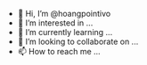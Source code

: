 - 👋 Hi, I’m @hoangpointivo
- 👀 I’m interested in ...
- 🌱 I’m currently learning ...
- 💞️ I’m looking to collaborate on ...
- 📫 How to reach me ...

<!---
hoangpointivo/hoangpointivo is a ✨ special ✨ repository because its `README.md` (this file) appears on your GitHub profile.
You can click the Preview link to take a look at your changes.
--->
